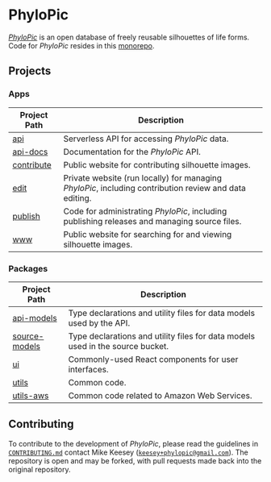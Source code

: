 # PhyloPic

_[PhyloPic](https://www.phylopic.org)_ is an open database of freely reusable silhouettes of life forms. Code for _PhyloPic_ resides in this [monorepo](https://classic.yarnpkg.com/blog/2017/08/02/introducing-workspaces/).

## Projects

### Apps

| Project Path                    | Description                                                                                            |
| ------------------------------- | ------------------------------------------------------------------------------------------------------ |
| [api](./apps/api)               | Serverless API for accessing _PhyloPic_ data.                                                          |
| [api-docs](./apps/api-docs)     | Documentation for the _PhyloPic_ API.                                                                  |
| [contribute](./apps/contribute) | Public website for contributing silhouette images.                                                     |
| [edit](./apps/edit)             | Private website (run locally) for managing _PhyloPic_, including contribution review and data editing. |
| [publish](./apps/publish)       | Code for administrating _PhyloPic_, including publishing releases and managing source files.           |
| [www](./apps/www)               | Public website for searching for and viewing silhouette images.                                        |

### Packages

| Project Path                              | Description                                                                    |
| ----------------------------------------- | -------------------------------------------------------------------------------|
| [api-models](./packages/api-models)       | Type declarations and utility files for data models used by the API.           |
| [source-models](./packages/source-models) | Type declarations and utility files for data models used in the source bucket. |
| [ui](./packages/ui)                       | Commonly-used React components for user interfaces.                            |
| [utils](./packages/utils)                 | Common code.                                                                   |
| [utils-aws](./packages/utils-aws)         | Common code related to Amazon Web Services.                                    |

## Contributing

To contribute to the development of _PhyloPic_, please read the guidelines in [`CONTRIBUTING.md`](./CONTRIBUTING.md) contact Mike Keesey ([`keesey+phylopic@gmail.com`](keesey+phylopic@gmail.com)). The repository is open and may be forked, with pull requests made back into the original repository.
